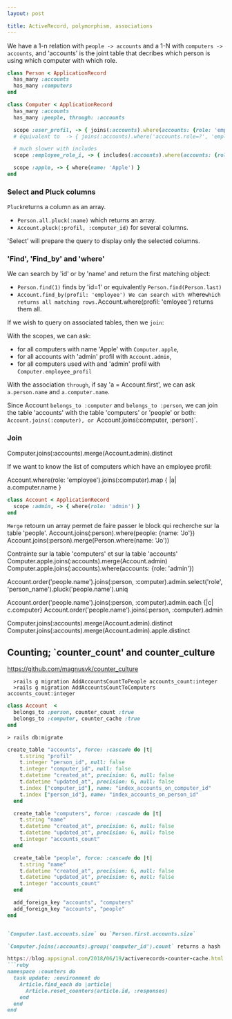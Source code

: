 ```yaml
---
layout: post

title: ActiveRecord, polymorphism, associations
---
```


We have a 1-n relation with `people -> accounts`  and a 1-N with `computers -> accounts`, and 'accounts' is the joint table that decribes which person is using which computer with which role. 


```ruby
class Person < ApplicationRecord
  has_many :accounts
  has_many :computers
end
```
```ruby
class Computer < ApplicationRecord
  has_many :accounts
  has_many :people, through: :accounts

  scope :user_profil, -> { joins(:accounts).where(accounts: {role: 'employee'}) }
  # équivalent to  -> { joins(:accounts).where('accounts.role=?', 'employee') }

  # much slower with includes
  scope :employee_role_i, -> { includes(:accounts).where(accounts: {role: 'employee'}).references(:accounts) }

  scope :apple, -> { where(name: 'Apple') }
end
```
### Select and Pluck columns
`Pluck`returns a column as an array. 
- `Person.all.pluck(:name)` which returns an array.
- `Account.pluck(:profil, :computer_id)` for several columns.

'Select' will prepare the query to display only the selected columns.

### 'Find', 'Find_by'  and 'where'
We can search by 'id' or by 'name' and return the first matching object:
- `Person.find(1)` finds by 'id=1' or equivalently `Person.find(Person.last)`
- `Account.find_by(profil: 'employee')
We can search with `where` which returns all matching rows.
`Account.where(profil: 'emloyee') returns them all.

If we wish to query on associated tables, then we `join`:


With the scopes, we can ask:
- for all computers with name 'Apple' with `Computer.apple`,
- for all accounts with 'admin' profil with `Account.admin`,
- for all computers used with and 'admin' profil with `Computer.employee_profil`

With the association `through`, if say 'a = Account.first', we can ask `a.person.name`  and `a.computer.name`.

Since  Account `belongs_to :computer` and `belongs_to :person`,  we can join the table 'accounts' with the table 'computers' or 'people' or both: `Account.joins(:computer), or `Account.joins(:computer, :person)`.

  
 ### Join
 
  Computer.joins(:accounts).merge(Account.admin).distinct
  
If we want to know the list of computers which have an employee profil:

  Account.where(role: 'employee').joins(:computer).map { |a| a.computer.name }
  
```ruby
class Account < ApplicationRecord
  scope :admin, -> { where(role: 'admin') }
end
```
`Merge` retourn un array permet de faire passer le block qui recherche sur la table 'people'.
Account.joins(:person).where(people: {name: 'Jo'})
Account.joins(:person).merge(Person.where(name: 'Jo'))

Contrainte sur la table 'computers' et sur la table 'accounts'
Computer.apple.joins(:accounts).merge(Account.admin)
Computer.apple.joins(:accounts).where(accounts: {role: 'admin'})


Account.order('people.name').joins(:person, :computer).admin.select('role', 'person_name').pluck('people.name').uniq
  
  Account.order('people.name').joins(:person, :computer).admin.each {|c| c.computer}
  Account.order('people.name').joins(:person, :computer).admin
  
  Computer.joins(:accounts).merge(Account.admin).distinct
  Computer.joins(:accounts).merge(Account.admin).apple.distinct 


## Counting; `counter_count' and counter_culture
https://github.com/magnusvk/counter_culture

      >rails g migration AddAccountsCountToPeople accounts_count:integer
      >rails g migration AddAccountsCountToComputers accounts_count:integer
      
```ruby
class Account  < 
  belongs_to :person, counter_count :true
  belongs_to :computer, counter_cache :true
end
```
    > rails db:migrate
    

```ruby
create_table "accounts", force: :cascade do |t|
    t.string "profil"
    t.integer "person_id", null: false
    t.integer "computer_id", null: false
    t.datetime "created_at", precision: 6, null: false
    t.datetime "updated_at", precision: 6, null: false
    t.index ["computer_id"], name: "index_accounts_on_computer_id"
    t.index ["person_id"], name: "index_accounts_on_person_id"
  end

  create_table "computers", force: :cascade do |t|
    t.string "name"
    t.datetime "created_at", precision: 6, null: false
    t.datetime "updated_at", precision: 6, null: false
    t.integer "accounts_count"
  end

  create_table "people", force: :cascade do |t|
    t.string "name"
    t.datetime "created_at", precision: 6, null: false
    t.datetime "updated_at", precision: 6, null: false
    t.integer "accounts_count"
  end

  add_foreign_key "accounts", "computers"
  add_foreign_key "accounts", "people"
end


`Computer.last.accounts.size` ou `Person.first.accounts.size`

`Computer.joins(:accounts).group('computer_id').count` returns a hash `{id => nb, ...}`.

https://blog.appsignal.com/2018/06/19/activerecords-counter-cache.html
```ruby
namespace :counters do
  task update: :environment do
    Article.find_each do |article|
      Article.reset_counters(article.id, :responses)
    end
  end
end
```
  
